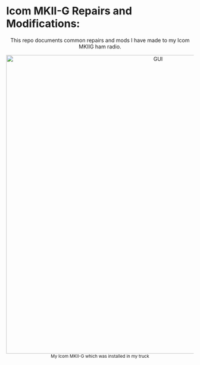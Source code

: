 # Icom MKII-G Repairs and Modifications:

<div align="center">
<p>
    This repo documents common repairs and mods I have made to my Icom MKIIG ham radio.
</p>
<img src="./assets/screenRepair/MKIIG.jpg" alt="GUI" width="800"/><br>
<small>My Icom MKII-G which was installed in my truck</small>
</div>






